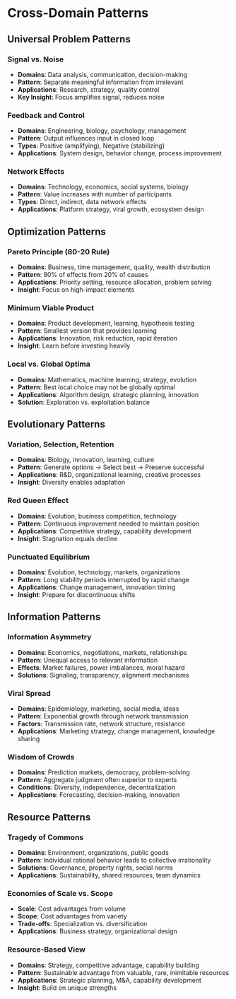 # Cross-Domain Patterns

## Universal Problem Patterns

### Signal vs. Noise
- **Domains**: Data analysis, communication, decision-making
- **Pattern**: Separate meaningful information from irrelevant
- **Applications**: Research, strategy, quality control
- **Key Insight**: Focus amplifies signal, reduces noise

### Feedback and Control
- **Domains**: Engineering, biology, psychology, management
- **Pattern**: Output influences input in closed loop
- **Types**: Positive (amplifying), Negative (stabilizing)
- **Applications**: System design, behavior change, process improvement

### Network Effects
- **Domains**: Technology, economics, social systems, biology
- **Pattern**: Value increases with number of participants
- **Types**: Direct, indirect, data network effects
- **Applications**: Platform strategy, viral growth, ecosystem design

## Optimization Patterns

### Pareto Principle (80-20 Rule)
- **Domains**: Business, time management, quality, wealth distribution
- **Pattern**: 80% of effects from 20% of causes
- **Applications**: Priority setting, resource allocation, problem solving
- **Insight**: Focus on high-impact elements

### Minimum Viable Product
- **Domains**: Product development, learning, hypothesis testing
- **Pattern**: Smallest version that provides learning
- **Applications**: Innovation, risk reduction, rapid iteration
- **Insight**: Learn before investing heavily

### Local vs. Global Optima
- **Domains**: Mathematics, machine learning, strategy, evolution
- **Pattern**: Best local choice may not be globally optimal
- **Applications**: Algorithm design, strategic planning, innovation
- **Solution**: Exploration vs. exploitation balance

## Evolutionary Patterns

### Variation, Selection, Retention
- **Domains**: Biology, innovation, learning, culture
- **Pattern**: Generate options → Select best → Preserve successful
- **Applications**: R&D, organizational learning, creative processes
- **Insight**: Diversity enables adaptation

### Red Queen Effect
- **Domains**: Evolution, business competition, technology
- **Pattern**: Continuous improvement needed to maintain position
- **Applications**: Competitive strategy, capability development
- **Insight**: Stagnation equals decline

### Punctuated Equilibrium
- **Domains**: Evolution, technology, markets, organizations
- **Pattern**: Long stability periods interrupted by rapid change
- **Applications**: Change management, innovation timing
- **Insight**: Prepare for discontinuous shifts

## Information Patterns

### Information Asymmetry
- **Domains**: Economics, negotiations, markets, relationships
- **Pattern**: Unequal access to relevant information
- **Effects**: Market failures, power imbalances, moral hazard
- **Solutions**: Signaling, transparency, alignment mechanisms

### Viral Spread
- **Domains**: Epidemiology, marketing, social media, ideas
- **Pattern**: Exponential growth through network transmission
- **Factors**: Transmission rate, network structure, resistance
- **Applications**: Marketing strategy, change management, knowledge sharing

### Wisdom of Crowds
- **Domains**: Prediction markets, democracy, problem-solving
- **Pattern**: Aggregate judgment often superior to experts
- **Conditions**: Diversity, independence, decentralization
- **Applications**: Forecasting, decision-making, innovation

## Resource Patterns

### Tragedy of Commons
- **Domains**: Environment, organizations, public goods
- **Pattern**: Individual rational behavior leads to collective irrationality
- **Solutions**: Governance, property rights, social norms
- **Applications**: Sustainability, shared resources, team dynamics

### Economies of Scale vs. Scope
- **Scale**: Cost advantages from volume
- **Scope**: Cost advantages from variety
- **Trade-offs**: Specialization vs. diversification
- **Applications**: Business strategy, organizational design

### Resource-Based View
- **Domains**: Strategy, competitive advantage, capability building
- **Pattern**: Sustainable advantage from valuable, rare, inimitable resources
- **Applications**: Strategic planning, M&A, capability development
- **Insight**: Build on unique strengths